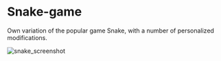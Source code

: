 # Snake-game
Own variation of the popular game Snake, with a number of personalized modifications.

![snake_screenshot](https://user-images.githubusercontent.com/96626137/162985539-6b5200f1-017a-45e1-b35a-9461f77a6405.png)
